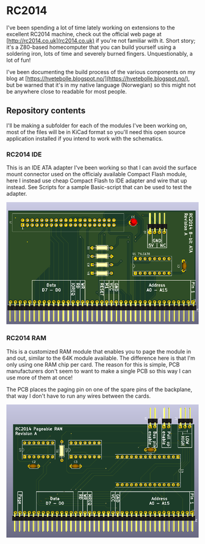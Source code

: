 # RC2014

I've been spending a lot of time lately working on extensions to the excellent
RC2014 machine, check out the official web page at [http://rc2014.co.uk](rc2014.co.uk)
if you're not familiar with it. Short story; it's a Z80-based homecomputer that
you can build yourself using a soldering iron, lots of time and severely burned
fingers. Unquestionably, a lot of fun!

I've been documenting the build process of the various components on my blog at
[https://hvetebolle.blogspot.no/](https://hvetebolle.blogspot.no/), but be warned
that it's in my native language (Norwegian) so this might not be anywhere close to
readable for most people.

## Repository contents

I'll be making a subfolder for each of the modules I've been working on, most of
the files will be in KiCad format so you'll need this open source application
installed if you intend to work with the schematics.

### RC2014 IDE

This is an IDE ATA adapter I've been working so that I can avoid the surface mount
connector used on the officialy available Compact Flash module, here I instead use
cheap Compact Flash to IDE adapter and wire that up instead. See Scripts for a 
sample Basic-script that can be used to test the adapter.

![IDE PCB](https://raw.githubusercontent.com/tebl/RC2014/master/Gallery/RC2014%20IDE/pcb.PNG)

### RC2014 RAM

This is a customized RAM module that enables you to page the module in and out, 
similar to the 64K module available. The difference here is that I'm only using
one RAM chip per card. The reason for this is simple, PCB manufacturers don't seem
to want to make a single PCB so this way I can use more of them at once!

The PCB places the paging pin on one of the spare pins of the backplane, that way I
don't have to run any wires between the cards.

![IDE PCB](https://raw.githubusercontent.com/tebl/RC2014/master/Gallery/RC2014%20RAM/pcb.PNG)
